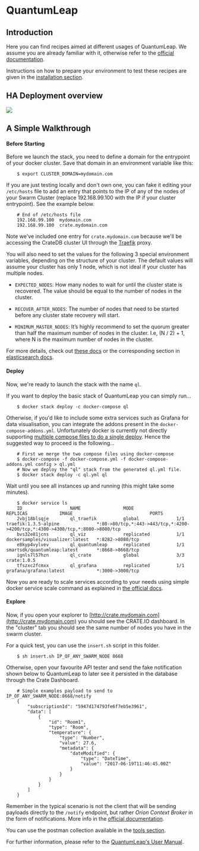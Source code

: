 # QuantumLeap


## Introduction
Here you can find recipes aimed at different usages of QuantumLeap. We assume
you are already familiar with it, otherwise refer to the
[official documentation](https://smartsdk.github.io/ngsi-timeseries-api/).

Instructions on how to prepare your environment to test these recipes are given
in the [installation section](../../installation.md).


## HA Deployment overview

<img src='http://g.gravizo.com/g?
  digraph G {
      rankdir=LR;
      	compound=true;
      	node [shape="record" style="filled"];
      	splines=line;
      	Client [fillcolor="aliceblue"];
      	subgraph cluster {
      		label="3-Nodes Docker Swarm Cluster";
      		"Traefik" [fillcolor="aliceblue"];
      		"Swarm LB" [fillcolor="aliceblue"];
      		subgraph cluster_0 {
      			label="QuantumLeap";
                QL2 [fillcolor="aliceblue"];
                QL1 [fillcolor="aliceblue"];
                QL3 [fillcolor="aliceblue"];
      		}
      		subgraph cluster_1 {
      			label="CrateDB stack";
      			Crate1 [fillcolor="aliceblue"];
      			Crate2 [fillcolor="aliceblue"];
      			Crate3 [fillcolor="aliceblue"];
      		}
      		subgraph cluster_2 {
      			label="Grafana";
      			Grafana1 [fillcolor="aliceblue"];
      		}
      	}
      	Client -> "Swarm LB" [label="8668",lhead=cluster_0];
      	Client -> "Traefik" [label="4200",lhead=cluster_0];
      	Client -> "Grafana1" [label="3000",lhead=cluster_0];
      	"Swarm LB" -> {QL1,QL2,QL3};
      	Traefik -> Crate1 [lhead=cluster_1];
        Grafana1 -> Crate1 [lhead=cluster_1];
      	QL1 -> Crate1 [lhead=cluster_1];
      	QL2 -> Crate1 [lhead=cluster_1];
      	QL3 -> Crate1 [lhead=cluster_1];
      	Crate1 -> {Crate2, Crate3} [dir="both"];
        Crate2 -> {Crate3} [dir="both"];
  }
'>


## A Simple Walkthrough

#### Before Starting

Before we launch the stack, you need to define a domain for the entrypoint
of your docker cluster. Save that domain in an environment variable like this:

```
    $ export CLUSTER_DOMAIN=mydomain.com
```

If you are just testing locally and don't own one, you can fake it editing your
`/etc/hosts` file to add an entry that points to the IP of any of the nodes of
your Swarm Cluster (replace 192.168.99.100 with the IP if your cluster
entrypoint). See the example below.

```
    # End of /etc/hosts file
    192.168.99.100  mydomain.com
    192.168.99.100  crate.mydomain.com
```

Note we've included one entry for `crate.mydomain.com` because we'll be
accessing the CrateDB cluster UI through the [Traefik](https://traefik.io)
proxy.

You will also need to set the values for the following 3 special environment
variables, depending on the structure of your cluster. The default values will
assume your cluster has only 1 node, which is not ideal if your cluster has
multiple nodes.

- `EXPECTED_NODES`: How many nodes to wait for until the cluster state is
  recovered. The value should be equal to the number of nodes in the cluster.

- `RECOVER_AFTER_NODES`: The number of nodes that need to be started before any
  cluster state recovery will start.

- `MINIMUM_MASTER_NODES`: It’s highly recommend to set the quorum greater than
  half the maximum number of nodes in the cluster. I.e, (N / 2) + 1, where N is
  the maximum number of nodes in the cluster.

For more details, check out
[these docs](https://crate.io/docs/crate/guide/en/latest/scale/multi_node_setup.html#id10)
or the corresponding section in
[elasticsearch docs](https://www.elastic.co/guide/en/elasticsearch/reference/current/modules-gateway.html).

#### Deploy

Now, we're ready to launch the stack with the name `ql`.

If you want to deploy the basic stack of QuantumLeap you can simply run...

```
    $ docker stack deploy -c docker-compose ql
```

Otherwise, if you'd like to include some extra services such as Grafana for data
visualisation, you can integrate the addons present in the
`docker-compose-addons.yml`. Unfortunately docker is currently not directly
supporting
[multiple compose files to do a single deploy](https://github.com/moby/moby/issues/30127).
Hence the suggested way to proceed is the following...

```
    # First we merge the two compose files using docker-compose
    $ docker-compose -f docker-compose.yml -f docker-compose-addons.yml config > ql.yml
    # Now we deploy the "ql" stack from the generated ql.yml file.
    $ docker stack deploy -c ql.yml ql
```

Wait until you see all instances up and running (this might take some minutes).

```
    $ docker service ls
    ID                  NAME                MODE                REPLICAS            IMAGE                             PORTS
    2vbj18blsqje        ql_traefik          global              1/1                 traefik:1.3.5-alpine              *:80->80/tcp,*:443->443/tcp,*:4200->4200/tcp,*:4300->4300/tcp,*:8080->8080/tcp
    bvs32e81jcns        ql_viz              replicated          1/1                 dockersamples/visualizer:latest   *:8282->8080/tcp
    e8kyp4vylvev        ql_quantumleap      replicated          1/1                 smartsdk/quantumleap:latest       *:8668->8668/tcp
    ignls7l57hzn        ql_crate            global              3/3                 crate:1.0.5                       
    tfszxc2fcmxx        ql_grafana          replicated          1/1                 grafana/grafana:latest            *:3000->3000/tcp
```

Now you are ready to scale services according to your needs using simple docker
service scale command as explained in
[the official docs](https://docs.docker.com/engine/swarm/swarm-tutorial/scale-service/).

#### Explore

Now, if you open your explorer to
[http://crate.mydomain.com](http://crate.mydomain.com) you should see the
CRATE.IO dashboard. In the "cluster" tab you should see the same number of nodes
you have in the swarm cluster.

For a quick test, you can use the `insert.sh` script in this folder.

```
    $ sh insert.sh IP_OF_ANY_SWARM_NODE 8668
```

Otherwise, open your favourite API tester and send the fake notification shown
below to QuantumLeap to later see it persisted in the database through the Crate
Dashboard.

```
    # Simple examples payload to send to IP_OF_ANY_SWARM_NODE:8668/notify
    {
        "subscriptionId": "5947d174793fe6f7eb5e3961",
        "data": [
            {
                "id": "Room1",
                "type": "Room",
                "temperature": {
                    "type": "Number",
                    "value": 27.6,
                    "metadata": {
                        "dateModified": {
                            "type": "DateTime",
                            "value": "2017-06-19T11:46:45.00Z"
                        }
                    }
                }
            }
        ]
    }
```

Remember in the typical scenario is not the client that will be sending payloads
directly to the `/notify` endpoint, but rather *Orion Context Broker* in the
form of notifications. More info in the
[official documentation](https://smartsdk.github.io/ngsi-timeseries-api/).

You can use the postman collection available in the
[tools section](../../tools/readme.md).

For further information, please refer to the
[QuantumLeap's User Manual](https://smartsdk.github.io/ngsi-timeseries-api/).
